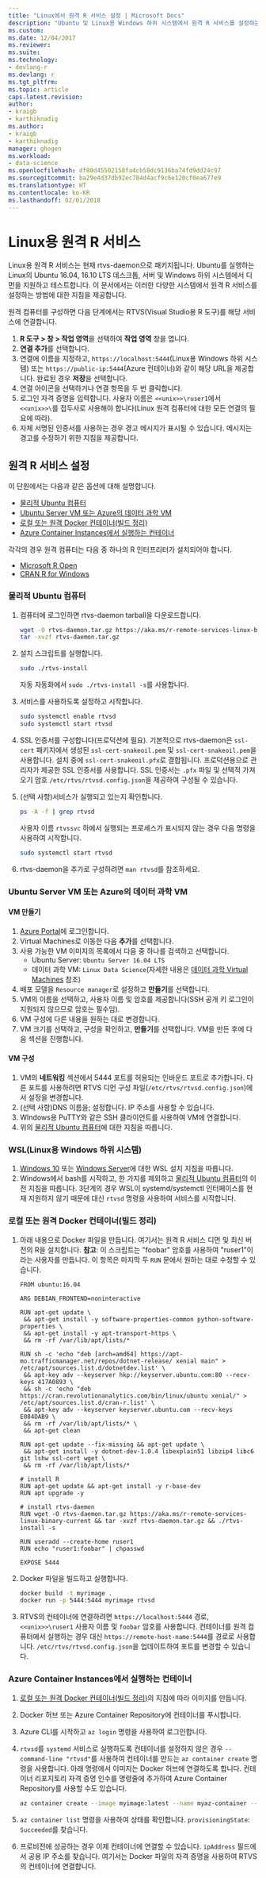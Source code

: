 ```yaml
---
title: "Linux에서 원격 R 서비스 설정 | Microsoft Docs"
description: "Ubuntu 및 Linux용 Windows 하위 시스템에서 원격 R 서비스를 설정하는 방법입니다."
ms.custom: 
ms.date: 12/04/2017
ms.reviewer: 
ms.suite: 
ms.technology:
- devlang-r
ms.devlang: r
ms.tgt_pltfrm: 
ms.topic: article
caps.latest.revision: 
author:
- kraigb
- karthiknadig
ms.author:
- kraigb
- karthiknadig
manager: ghogen
ms.workload:
- data-science
ms.openlocfilehash: df80d45502158fa4cb58dc9136ba74fd9dd24c97
ms.sourcegitcommit: ba29e4d37db92ec784d4acf9c6e120cf0ea677e9
ms.translationtype: HT
ms.contentlocale: ko-KR
ms.lasthandoff: 02/01/2018
---
```

# <a name="remote-r-service-for-linux"></a>Linux용 원격 R 서비스

Linux용 원격 R 서비스는 현재 rtvs-daemon으로 패키지됩니다. Ubuntu를 실행하는 Linux의 Ubuntu 16.04, 16.10 LTS 데스크톱, 서버 및 Windows 하위 시스템에서 디먼을 지원하고 테스트합니다. 이 문서에서는 이러한 다양한 시스템에서 원격 R 서비스를 설정하는 방법에 대한 지침을 제공합니다.

원격 컴퓨터를 구성하면 다음 단계에서는 RTVS(Visual Studio용 R 도구)를 해당 서비스에 연결합니다.

1. **R 도구 > 창 > 작업 영역**을 선택하여 **작업 영역** 창을 엽니다.
1. **연결 추가**를 선택합니다.
1. 연결에 이름을 지정하고, `https://localhost:5444`(Linux용 Windows 하위 시스템) 또는 `https://public-ip:5444`(Azure 컨테이너)와 같이 해당 URL을 제공합니다. 완료된 경우 **저장**을 선택합니다.
1. 연결 아이콘을 선택하거나 연결 항목을 두 번 클릭합니다.
1. 로그인 자격 증명을 입력합니다. 사용자 이름은 `<<unix>>\ruser1`에서 `<<unix>>\`를 접두사로 사용해야 합니다(Linux 원격 컴퓨터에 대한 모든 연결의 필요에 따라).
1. 자체 서명된 인증서를 사용하는 경우 경고 메시지가 표시될 수 있습니다. 메시지는 경고를 수정하기 위한 지침을 제공합니다.

## <a name="setting-up-remote-r-service"></a>원격 R 서비스 설정

이 단원에서는 다음과 같은 옵션에 대해 설명합니다.

- [물리적 Ubuntu 컴퓨터](#physical-ubuntu-computer)
- [Ubuntu Server VM 또는 Azure의 데이터 과학 VM](#ubuntu-server-vm-or-data-science-vm-on-azure)
- [로컬 또는 원격 Docker 컨테이너(빌드 정리)](#local-or-remote-docker-container-clean-build)
- [Azure Container Instances에서 실행하는 컨테이너](#container-running-on-azure-container-instances)

각각의 경우 원격 컴퓨터는 다음 중 하나의 R 인터프리터가 설치되어야 합니다.

- [Microsoft R Open](https://mran.microsoft.com/open/)
- [CRAN R for Windows](https://cran.r-project.org/bin/linux/ubuntu/)

### <a name="physical-ubuntu-computer"></a>물리적 Ubuntu 컴퓨터

1. 컴퓨터에 로그인하면 rtvs-daemon tarball을 다운로드합니다.

    ```bash
    wget -O rtvs-daemon.tar.gz https://aka.ms/r-remote-services-linux-binary-current
    tar -xvzf rtvs-daemon.tar.gz
    ```

1. 설치 스크립트를 실행합니다.

    ```bash
    sudo ./rtvs-install
    ```

    자동 자동화에서 `sudo ./rtvs-install -s`를 사용합니다.

1. 서비스를 사용하도록 설정하고 시작합니다.

    ```bash
    sudo systemctl enable rtvsd
    sudo systemctl start rtvsd
    ```

1. SSL 인증서를 구성합니다(프로덕션에 필요). 기본적으로 rtvs-daemon은 `ssl-cert` 패키지에서 생성된 `ssl-cert-snakeoil.pem` 및 `ssl-cert-snakeoil.pem`을 사용합니다. 설치 중에 `ssl-cert-snakeoil.pfx`로 결합됩니다. 프로덕션용으로 관리자가 제공한 SSL 인증서를 사용합니다. SSL 인증서는 `.pfx` 파일 및 선택적 가져오기 암호 `/etc/rtvs/rtvsd.config.json`을 제공하여 구성될 수 있습니다.

1. (선택 사항)서비스가 실행되고 있는지 확인합니다.

    ```bash
    ps -A -f | grep rtvsd
    ```

    사용자 이름 `rtvssvc` 하에서 실행되는 프로세스가 표시되지 않는 경우 다음 명령을 사용하여 시작합니다.

    ```bash
    sudo systemctl start rtvsd
    ```

1. rtvs-daemon을 추가로 구성하려면 `man rtvsd`를 참조하세요.

### <a name="ubuntu-server-vm-or-data-science-vm-on-azure"></a>Ubuntu Server VM 또는 Azure의 데이터 과학 VM

#### <a name="create-a-vm"></a>VM 만들기

1. [Azure Portal](https://portal.azure.com)에 로그인합니다.
1. Virtual Machines로 이동한 다음 **추가**를 선택합니다.
1. 사용 가능한 VM 이미지의 목록에서 다음 중 하나를 검색하고 선택합니다.
    - Ubuntu Server: `Ubuntu Server 16.04 LTS`
    - 데이터 과학 VM: `Linux Data Science`(자세한 내용은 [데이터 과학 Virtual Machines](https://azure.microsoft.com/services/virtual-machines/data-science-virtual-machines/) 참조)
1. 배포 모델을 `Resource manager`로 설정하고 **만들기**를 선택합니다.
1. VM의 이름을 선택하고, 사용자 이름 및 암호를 제공합니다(SSH 공개 키 로그인이 지원되지 않으므로 암호는 필수임).
1. VM 구성에 다른 내용을 원하는 대로 변경합니다.
1. VM 크기를 선택하고, 구성을 확인하고, **만들기**를 선택합니다. VM을 만든 후에 다음 섹션을 진행합니다.

#### <a name="configure-the-vm"></a>VM 구성

1. VM의 **네트워킹** 섹션에서 5444 포트를 허용되는 인바운드 포트로 추가합니다. 다른 포트를 사용하려면 RTVS 디먼 구성 파일(`/etc/rtvs/rtvsd.config.json`)에서 설정을 변경합니다.
1. (선택 사항)DNS 이름을; 설정합니다. IP 주소를 사용할 수 있습니다.
1. WIndows용 PuTTY와 같은 SSH 클라이언트를 사용하여 VM에 연결합니다.
1. 위의 [물리적 Ubuntu 컴퓨터](#physical-ubuntu-computer)에 대한 지침을 따릅니다.

### <a name="windows-subsystem-for-linux-wsl"></a>WSL(Linux용 Windows 하위 시스템)

1. [Windows 10](https://msdn.microsoft.com/commandline/wsl/install-win10) 또는 [Windows Server](https://msdn.microsoft.com/en-us/commandline/wsl/install-on-server)에 대한 WSL 설치 지침을 따릅니다.
1. Windows에서 bash를 시작하고, 한 가지를 제외하고 [물리적 Ubuntu 컴퓨터](#physical-ubuntu-computer)의 이전 지침을 따릅니다. 3단계의 경우 WSL이 systemd/systemctl 인터페이스를 현재 지원하지 않기 때문에 대신 `rtvsd` 명령을 사용하여 서비스를 시작합니다.

### <a name="local-or-remote-docker-container-clean-build"></a>로컬 또는 원격 Docker 컨테이너(빌드 정리)

1. 아래 내용으로 Docker 파일을 만듭니다. 여기서는 원격 R 서비스 디먼 및 최신 버전의 R을 설치합니다. **참고**: 이 스크립트는 "foobar" 암호를 사용하여 "ruser1"이라는 사용자를 만듭니다. 이 항목은 마지막 두 `RUN` 문에서 원하는 대로 수정할 수 있습니다.

    ```docker
    FROM ubuntu:16.04

    ARG DEBIAN_FRONTEND=noninteractive

    RUN apt-get update \
     && apt-get install -y software-properties-common python-software-properties \
     && apt-get install -y apt-transport-https \
     && rm -rf /var/lib/apt/lists/*

    RUN sh -c 'echo "deb [arch=amd64] https://apt-mo.trafficmanager.net/repos/dotnet-release/ xenial main" > /etc/apt/sources.list.d/dotnetdev.list' \
     && apt-key adv --keyserver hkp://keyserver.ubuntu.com:80 --recv-keys 417A0893 \
     && sh -c 'echo "deb https://cran.revolutionanalytics.com/bin/linux/ubuntu xenial/" > /etc/apt/sources.list.d/cran-r.list' \
     && apt-key adv --keyserver keyserver.ubuntu.com --recv-keys E084DAB9 \
     && rm -rf /var/lib/apt/lists/* \
     && apt-get clean

    RUN apt-get update --fix-missing && apt-get update \
     && apt-get install -y dotnet-dev-1.0.4 libexplain51 libzip4 libc6 git lshw ssl-cert wget \
     && rm -rf /var/lib/apt/lists/*

    # install R
    RUN apt-get update && apt-get install -y r-base-dev
    RUN apt upgrade -y

    # install rtvs-daemon
    RUN wget -O rtvs-daemon.tar.gz https://aka.ms/r-remote-services-linux-binary-current && tar -xvzf rtvs-daemon.tar.gz && ./rtvs-install -s

    RUN useradd --create-home ruser1
    RUN echo "ruser1:foobar" | chpasswd

    EXPOSE 5444
    ```

1. Docker 파일을 빌드하고 실행합니다.

    ```bash
    docker build -t myrimage .
    docker run -p 5444:5444 myrimage rtvsd
    ```

1. RTVS의 컨테이너에 연결하려면 `https://localhost:5444` 경로, `<<unix>>\ruser1` 사용자 이름 및 `foobar` 암호를 사용합니다. 컨테이너를 원격 컴퓨터에서 실행하는 경우 대신 `https://remote-host-name:5444`를 경로로 사용합니다. `/etc/rtvs/rtvsd.config.json`을 업데이트하여 포트를 변경할 수 있습니다.

### <a name="container-running-on-azure-container-instances"></a>Azure Container Instances에서 실행하는 컨테이너

1. [로컬 또는 원격 Docker 컨테이너(빌드 정리)](#local-or-remote-docker-container-clean-build)의 지침에 따라 이미지를 만듭니다.
1. Docker 허브 또는 Azure Container Repository에 컨테이너를 푸시합니다.
1. Azure CLI를 시작하고 `az login` 명령을 사용하여 로그인합니다.
1. `rtvsd`를 `systemd` 서비스로 실행하도록 컨테이너를 설정하지 않은 경우 `--command-line "rtvsd"`를 사용하여 컨테이너를 만드는 `az container create` 명령을 사용합니다. 아래 명령에서 이미지는 Docker 허브에 연결하도록 합니다. 컨테이너 리포지토리 자격 증명 인수를 명령줄에 추가하여 Azure Container Repository를 사용할 수도 있습니다.

    ```bash
    az container create --image myimage:latest --name myaz-container --resource-group myaz-container-res --ip-address public --port 5444 --cpu 2 --memory 4 --command-line "rtvsd"
    ```
1. `az container list` 명령을 사용하여 상태를 확인합니다. `provisioningState`: `Succeeded`를 찾습니다.
1. 프로비전에 성공하는 경우 이제 컨테이너에 연결할 수 있습니다. `ipAddress` 필드에서 공용 IP 주소를 찾습니다. 여기서는 Docker 파일의 자격 증명을 사용하여 RTVS의 컨테이너에 연결합니다.

